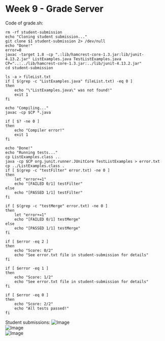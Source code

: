 # Week 9 - Grade Server

Code of grade.sh: 
```
rm -rf student-submission
echo "Cloning student submission..."
git clone $1 student-submission 2> /dev/null
echo "Done!"
error=0
javac -target 1.8 -cp ".:lib/hamcrest-core-1.3.jar:lib/junit-4.13.2.jar" ListExamples.java TestListExamples.java
CP="..:../lib/hamcrest-core-1.3.jar:../lib/junit-4.13.2.jar"
cd student-submission

ls -a > fileList.txt
if [ $(grep -c "ListExamples.java" fileList.txt) -eq 0 ]
then
    echo "\"ListExamples.java\" was not found!"
    exit 1
fi

echo "Compiling..."
javac -cp $CP *.java

if [ $? -ne 0 ]
then
    echo "Compiler error!"
    exit 1
fi

echo "Done!"
echo "Running tests..."
cp ListExamples.class ..
java -cp $CP org.junit.runner.JUnitCore TestListExamples > error.txt
cp ../ListExamples.class .
if [ $(grep -c "testFilter" error.txt) -ne 0 ]
then
    let "error+=1"
    echo "[FAILED 0/1] testFilter"
else
    echo "[PASSED 1/1] testFilter"
fi

if [ $(grep -c "testMerge" error.txt) -ne 0 ]
then
    let "error+=1"
    echo "[FAILED 0/1] testMerge"
else
    echo "[PASSED 1/1] testMerge"
fi

if [ $error -eq 2 ]
then
    echo "Score: 0/2"
    echo "See error.txt file in student-submission for details"
fi

if [ $error -eq 1 ]
then
    echo "Score: 1/2"
    echo "See error.txt file in student-submission for details"
fi

if [ $error -eq 0 ]
then
    echo "Score: 2/2"
    echo "All tests passed!"
fi
```

Student submissions: 
![Image](https://ssgadient.github.io/CSE15L/lab-8/GradeCorrected.PNG)  
![Image](https://ssgadient.github.io/CSE15L/lab-8/GradeSignature.PNG)  
![Image](https://ssgadient.github.io/CSE15L/lab-8/GradeFilename.PNG)  